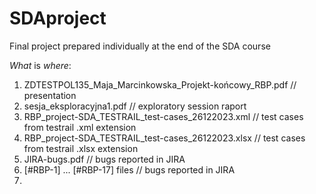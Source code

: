 # SDAproject

Final project prepared individually at the end of the SDA course


_What_ is _where_:

1. ZDTESTPOL135_Maja_Marcinkowska_Projekt-końcowy_RBP.pdf         // presentation
2. sesja_eksploracyjna1.pdf                                       // exploratory session raport
3. RBP_project-SDA_TESTRAIL_test-cases_26122023.xml               // test cases from testrail .xml extension
4. RBP_project-SDA_TESTRAIL_test-cases_26122023.xlsx              // test cases from testrail .xlsx extension
5. JIRA-bugs.pdf                                                  // bugs reported in JIRA
6. [#RBP-1] ... [#RBP-17]   files                                 // bugs reported in JIRA
7. 

